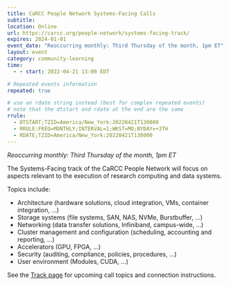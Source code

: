 ```yaml
---
title: CaRCC People Network Systems-Facing Calls
subtitle:
location: Online
url: https://carcc.org/people-network/systems-facing-track/
expires: 2024-01-01
event_date: "Reoccurring monthly: Third Thursday of the month, 1pm ET"
layout: event
category: community-learning
time:
  - - start: 2022-04-21 13:00 EDT

# Repeated events information
repeated: true

# use an rdate string instead (best for complex repeated events)
# note that the dtstart and rdate at the end are the same
rrule: 
  - DTSTART;TZID=America/New_York:20220421T130000
  - RRULE:FREQ=MONTHLY;INTERVAL=1;WKST=MO;BYDAY=+3TH
  - RDATE;TZID=America/New_York:20220421T130000
---
```


*Reoccurring monthly: Third Thursday of the month, 1pm ET*

The Systems-Facing track of the CaRCC People Network will focus on aspects relevant to the execution of research computing and data systems.

Topics include:

* Architecture (hardware solutions, cloud integration, VMs, container integration, …)
* Storage systems (file systems, SAN, NAS, NVMe, Burstbuffer, …)
* Networking (data transfer solutions, Infiniband, campus-wide, …)
* Cluster management and configuration (scheduling, accounting and reporting, …)
* Accelerators (GPU, FPGA, …)
* Security (auditing, compliance, policies, procedures, …)
* User environment (Modules, CUDA, …)

See the [Track page](https://carcc.org/people-network/systems-facing-track/) for upcoming call topics and connection instructions.
